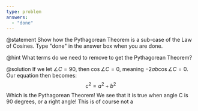 ```yaml
---
type: problem
answers:
  - "done"
---
```


@statement
Show how the Pythagorean Theorem is a sub-case of the Law of Cosines. Type "done" in the answer box when you are done.

@hint
What terms do we need to remove to get the Pythagorean Theorem?

@solution
If we let $\angle C = 90$, then $\cos \angle C = 0$, meaning $-2ab \cos \angle C = 0$. Our equation then becomes: $$c^2 = a^2 + b^2$$
Which is the Pythagorean Theorem! We see that it is true when angle C is 90 degrees, or a right angle! This is of course not a
<!--stackedit_data:
eyJoaXN0b3J5IjpbLTE3MjQ5MjQ5OTAsMTI5NzgxMjUsLTQ3NT
MxNDQwMV19
-->